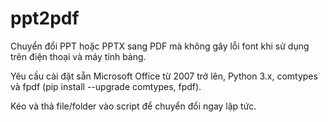 # ppt2pdf
Chuyển đổi PPT hoặc PPTX sang PDF mà không gây lỗi font khi sử dụng trên điện thoại và máy tính bảng.

Yêu cầu cài đặt sẵn Microsoft Office từ 2007 trở lên, Python 3.x, comtypes và fpdf (pip install --upgrade comtypes, fpdf).

Kéo và thả file/folder vào script để chuyển đổi ngay lập tức.
